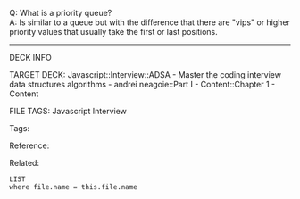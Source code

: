 Q: What is a priority queue?  
A: Is similar to a queue but with the difference that there are "vips" or higher priority values that usually take the first or last positions.
<!--ID: 1690032123632-->

---

DECK INFO

TARGET DECK: Javascript::Interview::ADSA - Master the coding interview data structures algorithms - andrei neagoie::Part I - Content::Chapter 1 - Content

FILE TAGS: Javascript Interview

Tags:

Reference:

Related:

```dataview
LIST
where file.name = this.file.name
```
